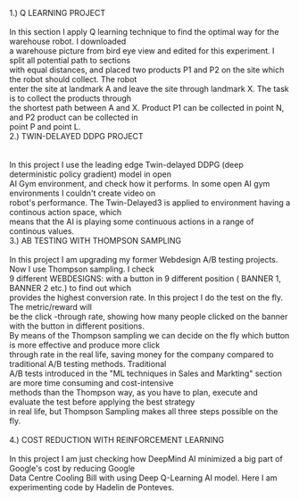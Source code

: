 1.) Q LEARNING PROJECT </br>
</br>
In this section I apply Q learning technique to find the optimal way for the warehouse robot. I downloaded </br>
a warehouse picture from bird eye view and edited for this experiment. I split all potential path to sections </br>
with equal distances, and placed two products P1 and P2 on the site which the robot should collect. The robot </br>
enter the site at landmark A and leave the site through landmark X. The task is to collect the products through </br>
the shortest path between A and X. Product P1 can be collected in point N, and P2 product can be collected in </br>
point P and point L.
</br>
2.) TWIN-DELAYED DDPG PROJECT</br>
</br>
</br>
In this project I use the leading edge Twin-delayed DDPG (deep deterministic policy gradient) model in open </br>
AI Gym environment, and check how it performs. In some open AI gym environments I couldn't create video on  </br>
robot's performance. The Twin-Delayed3 is applied to environment having a continous action space, which  </br>
means that the AI is playing some continuous actions in a range of continous values. 
</br>
3.) AB TESTING WITH THOMPSON SAMPLING</br>
</br>
In this project I am upgrading my former Webdesign A/B testing projects. Now I use Thompson sampling. I check </br>
9 different WEBDESIGNS: with a button in 9 different position ( BANNER 1, BANNER 2 etc.) to find out which </br>
provides the highest conversion rate. In this project I do the test on the fly. The metric/reward will </br>
be the click -through rate, showing how many people clicked on the banner with the button in different positions. </br>
By means of the Thompson sampling we can decide on the fly which button is more effective and produce more click </br>
through rate in the real life, saving money for the company compared to traditional A/B testing methods. Traditional</br>
A/B tests introduced in the "ML techniques in Sales and Markting" section are more time consuming and cost-intensive </br>
methods than the Thompson way, as you have to plan, execute and evaluate the test before applying the best strategy</br>
in real life, but Thompson Sampling makes all three steps possible on the fly.</br>
</br>
4.) COST REDUCTION WITH REINFORCEMENT LEARNING</br>
</br>
In this project I am just checking how DeepMind AI minimized a big part of Google's cost by reducing Google </br>
Data Centre Cooling Bill with using Deep Q-Learning AI model. Here I am experimenting code by Hadelin de Ponteves.</br>

